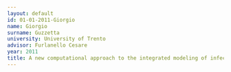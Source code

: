 ```yaml
---
layout: default 
id: 01-01-2011-Giorgio
name: Giorgio
surname: Guzzetta
university: University of Trento
advisor: Furlanello Cesare
year: 2011
title: A new computational approach to the integrated modeling of infectious diseases
---
```

